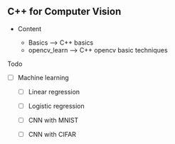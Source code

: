 ## C++ for Computer Vision

- Content

    - Basics --> C++ basics
    - opencv_learn --> C++ opencv basic techniques

Todo

- [ ] Machine learning 

    - [ ] Linear regression 
    - [ ] Logistic regression
    - [ ] CNN with MNIST
    - [ ] CNN with CIFAR 

